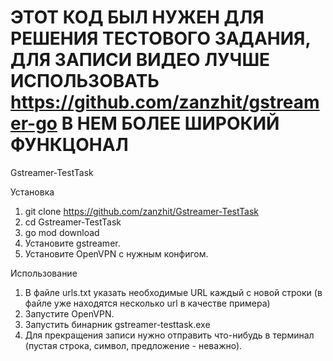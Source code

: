 # ЭТОТ КОД БЫЛ НУЖЕН ДЛЯ РЕШЕНИЯ ТЕСТОВОГО ЗАДАНИЯ, ДЛЯ ЗАПИСИ ВИДЕО ЛУЧШЕ ИСПОЛЬЗОВАТЬ https://github.com/zanzhit/gstreamer-go В НЕМ БОЛЕЕ ШИРОКИЙ ФУНКЦОНАЛ
Gstreamer-TestTask

Установка

1. git clone https://github.com/zanzhit/Gstreamer-TestTask
2. cd Gstreamer-TestTask
3. go mod download
4. Установите gstreamer.
5. Установите OpenVPN с нужным конфигом.

Использование

1. В файле urls.txt указать необходимые URL каждый с новой строки (в файле уже находятся несколько url в качестве примера)
2. Запустите OpenVPN.
3. Запустить бинарник gstreamer-testtask.exe
4. Для прекращения записи нужно отправить что-нибудь в терминал (пустая строка, символ, предложение - неважно).
